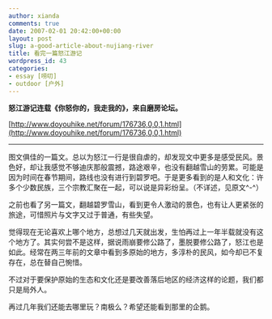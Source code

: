 ```yaml
---
author: xianda
comments: true
date: 2007-02-01 20:42:00+00:00
layout: post
slug: a-good-article-about-nujiang-river
title: 看完一篇怒江游记
wordpress_id: 43
categories:
- essay [唠叨]
- outdoor [户外]
---
```


**怒江游记连载《你怒你的，我走我的》，来自磨房论坛。**

[http://www.doyouhike.net/forum/176736,0,0,1.html](http://www.doyouhike.net/forum/176736,0,0,1.html)

* * *

图文俱佳的一篇文。总以为怒江一行是很自虐的，却发现文中更多是感受民风。景色好，却让我感觉不够迪庆那般震撼，路途艰辛，也没有翻越雪山的劳累。可能是因为时间在春节期间，路线也没有进行到碧罗吧。于是更多看到的是人和文化：许多个少数民族，三个宗教汇聚在一起，可以说是异彩纷呈。（不详述，见原文^-^）

之前也看了另一篇文，翻越碧罗雪山，看到更令人激动的景色，也有让人更紧张的旅途，可惜照片与文字又过于普通，有些失望。

觉得现在无论喜欢上哪个地方，总想过几天就出发，生怕再过上一年半载就没有这个地方了。其实何尝不是这样，据说雨崩要修公路了，墨脱要修公路了，怒江也是如此。经常在两三年前的文章中看到多原始的地方，多淳朴的民风，如今却已不复存在，总在替自己惋惜。

不过对于要保护原始的生态和文化还是要改善落后地区的经济这样的论题，我们都只是局外人。

再过几年我们还能去哪里玩？南极么？希望还能看到那里的企鹅。
